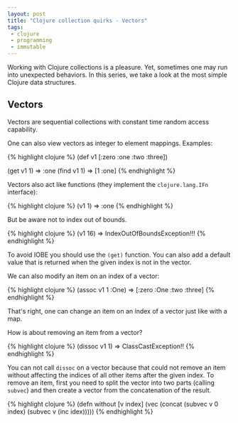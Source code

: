 ```yaml
---
layout: post
title: "Clojure collection quirks - Vectors"
tags:
 - clojure
 - programming
 - immutable
---
```


Working with Clojure collections is a pleasure. Yet, sometimes one may run into unexpected behaviors. In this series, we take a look at the most simple Clojure data structures.

## Vectors

Vectors are sequential collections with constant time random access capability.

One can also view vectors as integer to element mappings. Examples:

{% highlight clojure %}
(def v1 [:zero :one :two :three])

(get v1 1) => :one
(find v1 1) => [1 :one]
{% endhighlight %}

Vectors also act like functions (they implement the `clojure.lang.IFn` interface):

{% highlight clojure %}
(v1 1) => :one
{% endhighlight %}

But be aware not to index out of bounds.

{% highlight clojure %}
(v1 16) => IndexOutOfBoundsException!!!
{% endhighlight %}

To avoid IOBE you should use the `(get)` function. You can also add a default value that is returned when the given index is not in the vector.

We can also modify an item on an index of a vector:

{% highlight clojure %}
(assoc v1 1 :One) => [:zero :One :two :three]
{% endhighlight %}

That's right, one can change an item on an index of a vector just like with a map.

How is about removing an item from a vector?

{% highlight clojure %}
(dissoc v1 1) => ClassCastException!!
{% endhighlight %}

You can not call `dissoc` on a vector because that could not remove an item without affecting the indices of all other items after the given index. To remove an item, first you need to split the vector into two parts (calling `subvec`) and then create a vector from the concatenation of the result.

{% highlight clojure %}
(defn without [v index]
  (vec (concat 
    (subvec v 0 index) 
    (subvec v (inc idex)))))
{% endhighlight %}

